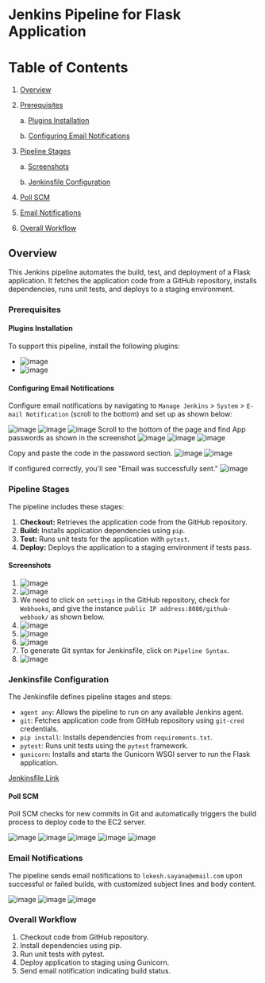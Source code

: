 # Jenkins Pipeline for Flask Application

# Table of Contents

1. [Overview](#overview)

2. [Prerequisites](#prerequisites)

    a. [Plugins Installation](#plugins-installation)

    b. [Configuring Email Notifications](#configuring-email-notifications)

3. [Pipeline Stages](#pipeline-stages)

    a. [Screenshots](#screenshots)

    b. [Jenkinsfile Configuration](#jenkinsfile-configuration)
4. [Poll SCM](#poll-scm)
5. [Email Notifications](#email-notifications)
6. [Overall Workflow](#overall-workflow)


## Overview

This Jenkins pipeline automates the build, test, and deployment of a Flask application. It fetches the application code from a GitHub repository, installs dependencies, runs unit tests, and deploys to a staging environment.

### Prerequisites

#### Plugins Installation

To support this pipeline, install the following plugins:

- ![image](https://github.com/sayanalokesh/Jenkins/assets/105637305/fe102b73-0e09-4f70-a2d4-4e72cb1d52b6)
- ![image](https://github.com/sayanalokesh/Jenkins/assets/105637305/0d524f70-af4b-4037-b475-3e3f3bca4862)


#### Configuring Email Notifications

Configure email notifications by navigating to `Manage Jenkins` > `System` > `E-mail Notification` (scroll to the bottom) and set up as shown below:

![image](https://github.com/sayanalokesh/Jenkins/assets/105637305/4023a0d5-66e3-44a4-b3cc-61b5e17b5f34)
![image](https://github.com/sayanalokesh/Jenkins/assets/105637305/566c9828-1519-44c6-8faf-f62945b2883b)
![image](https://github.com/sayanalokesh/Jenkins/assets/105637305/c22f0ed7-75ec-4f31-952f-e08236baf8ce)
Scroll to the bottom of the page and find App passwords as shown in the screenshot
![image](https://github.com/sayanalokesh/Jenkins/assets/105637305/66842aea-e328-447f-9818-97364166a947)
![image](https://github.com/sayanalokesh/Jenkins/assets/105637305/fd6eabe8-5158-4b82-8b74-5aef3eb57f32)
![image](https://github.com/sayanalokesh/Jenkins/assets/105637305/3573b380-bf52-4c22-ab26-0621a8555405)

Copy and paste the code in the password section.
![image](https://github.com/sayanalokesh/Jenkins/assets/105637305/5500dabb-892e-45bd-8734-1b471aa4ff6a)
![image](https://github.com/sayanalokesh/Jenkins/assets/105637305/09d0fecb-80bb-46be-ac34-6d283721140f)

If configured correctly, you'll see "Email was successfully sent."
![image](https://github.com/sayanalokesh/Jenkins/assets/105637305/413c32fc-639c-41ec-be54-efc974c956cb)


### Pipeline Stages

The pipeline includes these stages:

1. **Checkout:** Retrieves the application code from the GitHub repository.
2. **Build:** Installs application dependencies using `pip`.
3. **Test:** Runs unit tests for the application with `pytest`.
4. **Deploy:** Deploys the application to a staging environment if tests pass.

#### Screenshots

1. ![image](https://github.com/sayanalokesh/Jenkins/assets/105637305/d661ba08-9566-4036-816b-339ebcf19c92)
2. ![image](https://github.com/sayanalokesh/Jenkins/assets/105637305/bffc00bb-e4da-4919-aaae-1e18fb9d90d0)
3. We need to click on `settings` in the GitHub repository, check for `Webhooks`, and give the instance `public IP address:8080/github-webhook/` as shown below.
4. ![image](https://github.com/sayanalokesh/Jenkins/assets/105637305/83c036b0-8a02-4f09-abd3-62c55251c0bc)
5. ![image](https://github.com/sayanalokesh/Jenkins/assets/105637305/988bec3c-1cf1-4a8f-9645-d6ab096cd7e6)
6. ![image](https://github.com/sayanalokesh/Jenkins/assets/105637305/1b2cc8c6-e88c-477e-9ffe-4e2e8e8532ad)
7. To generate Git syntax for Jenkinsfile, click on `Pipeline Syntax`.
8. ![image](https://github.com/sayanalokesh/Jenkins/assets/105637305/59354843-7216-43b2-85c4-cb63fe848d18)

### Jenkinsfile Configuration

The Jenkinsfile defines pipeline stages and steps:

- `agent any`: Allows the pipeline to run on any available Jenkins agent.
- `git`: Fetches application code from GitHub repository using `git-cred` credentials.
- `pip install`: Installs dependencies from `requirements.txt`.
- `pytest`: Runs unit tests using the `pytest` framework.
- `gunicorn`: Installs and starts the Gunicorn WSGI server to run the Flask application.

[Jenkinsfile Link](https://github.com/sayanalokesh/Jenkins/blob/main/Jenkinsfile)

#### Poll SCM

Poll SCM checks for new commits in Git and automatically triggers the build process to deploy code to the EC2 server.

![image](https://github.com/sayanalokesh/Jenkins/assets/105637305/b8d911b2-3b32-4299-9f0d-cec0b6fd9ccd)
![image](https://github.com/sayanalokesh/Jenkins/assets/105637305/44db720d-f903-427c-b58f-be7aee0f9c7b)
![image](https://github.com/sayanalokesh/Jenkins/assets/105637305/e9e4a009-af18-4512-9b40-0790d450c16d)
![image](https://github.com/sayanalokesh/Jenkins/assets/105637305/a38f31c6-09b2-427c-a21c-a6128b9d40b1)
![image](https://github.com/sayanalokesh/Jenkins/assets/105637305/373cd1fa-789f-454b-a892-e5315e7109d3)

### Email Notifications

The pipeline sends email notifications to `lokesh.sayana@email.com` upon successful or failed builds, with customized subject lines and body content.

![image](https://github.com/sayanalokesh/Jenkins/assets/105637305/2a2c298f-d1be-44f0-8ef0-f7f772cbae1f)
![image](https://github.com/sayanalokesh/Jenkins/assets/105637305/2fcf4b86-0ff1-46c1-9060-8f073db8c999)
![image](https://github.com/sayanalokesh/Jenkins/assets/105637305/8564462f-d15d-4951-b78c-31583ac9ddf2)


### Overall Workflow

1. Checkout code from GitHub repository.
2. Install dependencies using pip.
3. Run unit tests with pytest.
4. Deploy application to staging using Gunicorn.
5. Send email notification indicating build status.
